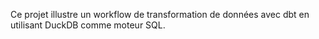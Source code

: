 Ce projet illustre un workflow de transformation de données avec dbt en utilisant DuckDB comme moteur SQL.
